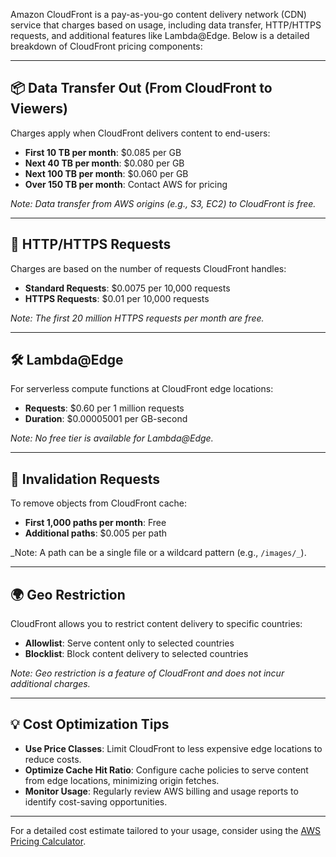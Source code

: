 Amazon CloudFront is a pay-as-you-go content delivery network (CDN) service that charges based on usage, including data transfer, HTTP/HTTPS requests, and additional features like Lambda@Edge. Below is a detailed breakdown of CloudFront pricing components:

---

## 📦 Data Transfer Out (From CloudFront to Viewers)

Charges apply when CloudFront delivers content to end-users:

- **First 10 TB per month**: $0.085 per GB
- **Next 40 TB per month**: $0.080 per GB
- **Next 100 TB per month**: $0.060 per GB
- **Over 150 TB per month**: Contact AWS for pricing

_Note: Data transfer from AWS origins (e.g., S3, EC2) to CloudFront is free._

---

## 🔁 HTTP/HTTPS Requests

Charges are based on the number of requests CloudFront handles:

- **Standard Requests**: $0.0075 per 10,000 requests
- **HTTPS Requests**: $0.01 per 10,000 requests

_Note: The first 20 million HTTPS requests per month are free._

---

## 🛠️ Lambda@Edge

For serverless compute functions at CloudFront edge locations:

- **Requests**: $0.60 per 1 million requests
- **Duration**: $0.00005001 per GB-second

_Note: No free tier is available for Lambda@Edge._

---

## 🧹 Invalidation Requests

To remove objects from CloudFront cache:

- **First 1,000 paths per month**: Free
- **Additional paths**: $0.005 per path

_Note: A path can be a single file or a wildcard pattern (e.g., `/images/_`).

---

## 🌍 Geo Restriction

CloudFront allows you to restrict content delivery to specific countries:

- **Allowlist**: Serve content only to selected countries
- **Blocklist**: Block content delivery to selected countries

_Note: Geo restriction is a feature of CloudFront and does not incur additional charges._

---

## 💡 Cost Optimization Tips

- **Use Price Classes**: Limit CloudFront to less expensive edge locations to reduce costs.
- **Optimize Cache Hit Ratio**: Configure cache policies to serve content from edge locations, minimizing origin fetches.
- **Monitor Usage**: Regularly review AWS billing and usage reports to identify cost-saving opportunities.

---

For a detailed cost estimate tailored to your usage, consider using the [AWS Pricing Calculator](https://aws.amazon.com/calculator/).
